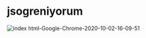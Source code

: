 # jsogreniyorum

![index html-Google-Chrome-2020-10-02-16-09-51](https://user-images.githubusercontent.com/61845577/94927210-a1d61980-04ca-11eb-9676-d8311e77dd82.gif)

